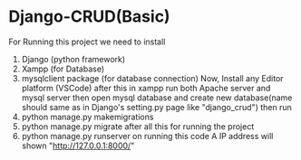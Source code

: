 # Django-CRUD(Basic)
For Running this project we need to install
1. Django (python framework)
2. Xampp (for Database)
3. mysqlclient package (for database connection)
Now, Install any Editor platform (VSCode)
after this in xampp run both Apache server and mysql server then open mysql database and create new database(name should same as in Django's setting.py page like "django_crud")
then run 
1. python manage.py makemigrations
2. python manage.py migrate
after all this for running the project
1. python manage.py runserver
on running this code
A IP address will shown "http://127.0.0.1:8000/"
